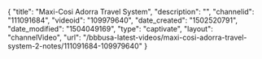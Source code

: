 {
    "title": "Maxi-Cosi Adorra Travel System",
    "description": "",
    "channelid": "111091684",
    "videoid": "109979640",
    "date_created": "1502520791",
    "date_modified": "1504049169",
    "type": "captivate",
    "layout": "channelVideo",
    "url": "\/bbbusa-latest-videos\/maxi-cosi-adorra-travel-system-2-notes\/111091684-109979640"
}